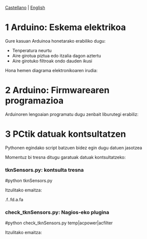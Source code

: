 [Castellano](Castellano.md) | [English](English.md)

# 1 Arduino: Eskema elektrikoa #
Gure kasuan Arduinoa honetarako erabiliko dugu:
  * Tenperatura neurtu
  * Aire girotua piztua edo itzalia dagon aztertu
  * Aire girotuko filtroak ondo dauden ikusi

Hona hemen diagrama elektronikoaren irudia:

# 2 Arduino: Firmwarearen programazioa #
Arduinoren lengoaian programatu dugu zenbait liburutegi erabiliz:

# 3 PCtik datuak kontsultatzen #
Pythonen egindako script batzuen bidez egin dugu datuen jasotzea

Momentuz bi tresna ditugu garatuak datuak kontsultatzeko:

### tknSensors.py: kontsulta tresna ###

#python tknSensors.py

Itzulitako emaitza:

.f..fd.a.fa

### check\_tknSensors.py: Nagios-eko plugina ###

#python check\_tknSensors.py temp|acpower|acfilter

Itzulitako emaitza:
